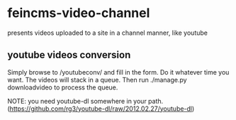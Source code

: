 feincms-video-channel
=====================

presents videos uploaded to a site in a channel manner, like youtube

youtube videos conversion
-------------------------

Simply browse to <your video page URL>/youtubeconv/ and fill in the form.
Do it whatever time you want. The videos will stack in a queue.
Then run ./manage.py downloadvideo to process the queue.

NOTE: you need youtube-dl somewhere in your path.
(https://github.com/rg3/youtube-dl/raw/2012.02.27/youtube-dl)